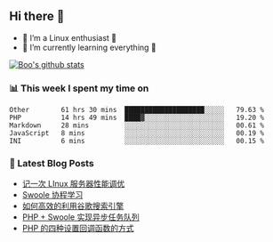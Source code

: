 ## Hi there 👋
* 🔭 I’m a Linux enthusiast 🐧️
* 🏃️ I’m currently learning everything 🏃️

[![Boo's github stats](https://github-readme-stats.vercel.app/api?username=0xAiKang)](https://github.com/anuraghazra/github-readme-stats)

<!-- [![Most Used Langs](https://github-readme-stats.vercel.app/api/top-langs/?username=0xAiKang)](https://github.com/anuraghazra/github-readme-stats) -->

### 📊 This week I spent my time on
<!--START_SECTION:waka-->
```text
Other        61 hrs 30 mins  ████████████████████░░░░░   79.63 % 
PHP          14 hrs 49 mins  ████▓░░░░░░░░░░░░░░░░░░░░   19.20 % 
Markdown     28 mins         ░░░░░░░░░░░░░░░░░░░░░░░░░   00.61 % 
JavaScript   8 mins          ░░░░░░░░░░░░░░░░░░░░░░░░░   00.19 % 
INI          6 mins          ░░░░░░░░░░░░░░░░░░░░░░░░░   00.15 % 
```
<!--END_SECTION:waka-->

### 📕 Latest Blog Posts
<!-- BLOG-POST-LIST:START -->
- [记一次 LInux 服务器性能调优](https://www.0x2beace.com/remember-a-Linux-server-performance-tuning/)
- [Swoole 协程学习](https://www.0x2beace.com/swoole-coroutine-learning/)
- [如何高效的利用谷歌搜索引擎](https://www.0x2beace.com/how-to-use-google-search-engine-efficiently/)
- [PHP + Swoole 实现异步任务队列](https://www.0x2beace.com/php-swoole-to-achieve-asynchronous-task-queue/)
- [PHP 的四种设置回调函数的方式](https://www.0x2beace.com/php-s-four-ways-to-set-callback-functions/)
<!-- BLOG-POST-LIST:END -->

